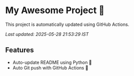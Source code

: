 # My Awesome Project 🚀

This project is automatically updated using GitHub Actions.

_Last updated: 2025-05-28 21:53:29 IST_

## Features
- Auto-update README using Python 🐍
- Auto Git push with GitHub Actions 🤖
